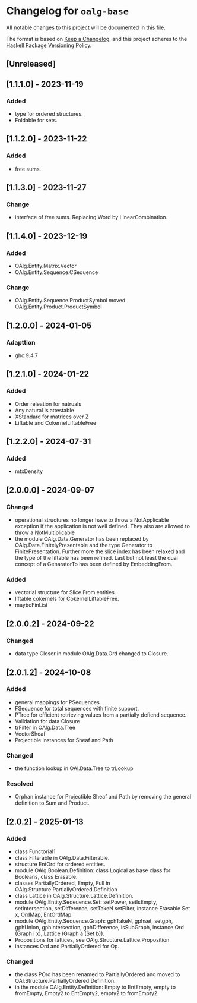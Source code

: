 # Changelog for `oalg-base`

All notable changes to this project will be documented in this file.

The format is based on [Keep a Changelog](https://keepachangelog.com/en/1.0.0/),
and this project adheres to the
[Haskell Package Versioning Policy](https://pvp.haskell.org/).

## [Unreleased]

## [1.1.1.0] - 2023-11-19

### Added
- type for ordered structures.
- Foldable for sets.

## [1.1.2.0] - 2023-11-22

### Added
- free sums.

## [1.1.3.0] - 2023-11-27

### Change
- interface of free sums. Replacing Word by LinearCombination.

## [1.1.4.0] - 2023-12-19

### Added
- OAlg.Entity.Matrix.Vector
- OAlg.Entity.Sequence.CSequence

### Change
- OAlg.Entity.Sequence.ProductSymbol moved OAlg.Entity.Product.ProductSymbol

## [1.2.0.0] - 2024-01-05

### Adapttion
- ghc 9.4.7

## [1.2.1.0] - 2024-01-22

### Added
- Order releation for natruals
- Any natural is attestable
- XStandard for matrices over Z
- Liftable and CokernelLiftableFree

## [1.2.2.0] - 2024-07-31

### Added
- mtxDensity

## [2.0.0.0] - 2024-09-07

### Changed
- operational structures no longer have to throw a NotApplicable exception if
the application is not well defined. They also are allowed to throw a NotMultiplicable
- the module OAlg.Data.Generator has been replaced by OAlg.Data.FinitelyPresentable and the
type Generator to FinitePresentation. Further more the slice index has been relaxed and
the type of the liftable has been refined. Last but not least the dual concept of a GenaratorTo
has been defined by EmbeddingFrom.

### Added
- vectorial structure for Slice From entities.
- liftable cokernels for CokernelLiftableFree.
- maybeFinList

## [2.0.0.2] - 2024-09-22
### Changed
- data type Closer in module OAlg.Data.Ord changed to Closure.

## [2.0.1.2] - 2024-10-08

### Added
- general mappings for PSequences.
- FSequence for total sequences with finite support.
- PTree for efficient retrieving values from a partially defiend sequence.
- Validation for data Closure
- trFilter in OAlg.Data.Tree
- VectorSheaf
- Projectible instances for Sheaf and Path

### Changed
- the function lookup in OAl.Data.Tree to trLookup

### Resolved
- Orphan instance for Projectible Sheaf and Path by removing the general definition to Sum and Product.

## [2.0.2] - 2025-01-13

### Added
- class Functorial1
- class Filterable in OAlg.Data.Filterable.
- structure EntOrd for ordered entities.
- module OAlg.Boolean.Definition: class Logical as base class for Booleans, class Erasable.
- classes PartiallyOrdered, Empty, Full in OAlg.Structure.PartiallyOrdered.Definition
- class Lattice in OAlg.Structure.Lattice.Definition.
- module OAlg.Entity.Seqeuence.Set: setPower, setIsEmpty, setIntersection, setDifference, setTakeN
  setFilter, instance Erasable Set x, OrdMap, EntOrdMap.
- module OAlg.Entity.Sequence.Graph: gphTakeN, gphset, setgph, gphUnion, gphIntersection,
gphDifference, isSubGraph, instance Ord (Graph i x), Lattice (Graph a (Set b)).
- Propositions for lattices, see OAlg.Structure.Lattice.Proposition
- instances Ord and PartiallyOrdered for Op.

### Changed
- the class POrd has been renamed to PartiallyOrdered and moved to
OAl.Structure.PartiallyOrdered.Definition.
- in the module OAlg.Entity.Definition: Empty to EntEmpty, empty to fromEmpty,
Empty2 to EntEmpty2, empty2 to fromEmpty2.
